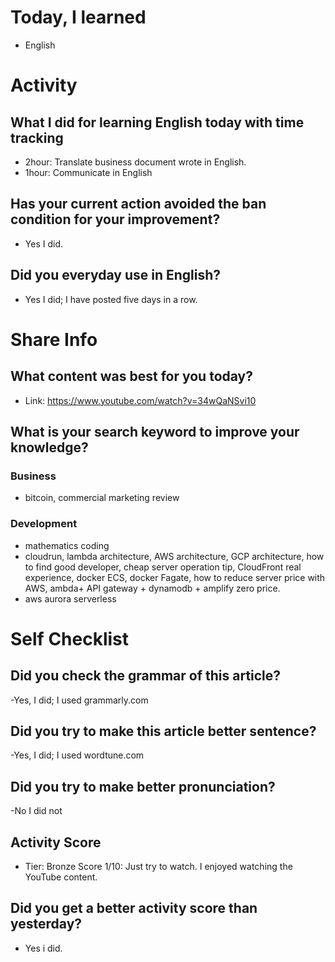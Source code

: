 # Today, I learned 
- English

# Activity
## What I did for learning English today with time tracking
- 2hour: Translate business document wrote in English.
- 1hour: Communicate in English

## Has your current action avoided the ban condition for your improvement?
- Yes I did.

## Did you everyday use in English?
- Yes I did; I have posted five days in a row.

# Share Info
## What content was best for you today?
- Link: https://www.youtube.com/watch?v=34wQaNSvi10

## What is your search keyword to improve your knowledge?
### Business
- bitcoin, commercial marketing review 

### Development
- mathematics coding
- cloudrun, lambda architecture, AWS architecture, GCP architecture, how to find good developer, cheap server operation tip, CloudFront real experience, docker ECS, docker Fagate, how to reduce server price with AWS, ambda+ API gateway + dynamodb + amplify zero price.
- aws aurora serverless

# Self Checklist
## Did you check the grammar of this article?
-Yes, I did; I used grammarly.com 

## Did you try to make this article better sentence?
-Yes, I did; I used wordtune.com

## Did you try to make better pronunciation?
-No I did not

## Activity Score
- Tier: Bronze
Score 1/10: Just try to watch. I enjoyed watching the YouTube content.

## Did you get a better activity score than yesterday?
- Yes i did.
